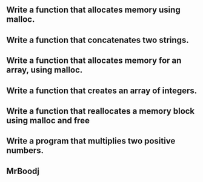 ## Write a function that allocates memory using malloc.

## Write a function that concatenates two strings.

## Write a function that allocates memory for an array, using malloc.

## Write a function that creates an array of integers.

## Write a function that reallocates a memory block using malloc and free

## Write a program that multiplies two positive numbers.

## MrBoodj
